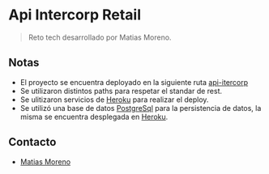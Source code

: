 # Api Intercorp Retail

> Reto tech desarrollado por Matias Moreno.

## Notas
- El proyecto se encuentra deployado en la siguiente ruta [api-itercorp](https://api-intercorp.herokuapp.com/swagger-ui.html)
- Se utilizaron distintos paths para respetar el standar de rest.
- Se ulitizaron servicios de [Heroku](https://www.heroku.com) para realizar el deploy.
- Se utilizó una base de datos  [PostgreSql](https://www.postgresql.org/) para la persistencia de datos, la misma se encuentra desplegada en [Heroku](https://www.heroku.com).

## Contacto
- [Matias Moreno](mailto:matiasmoreno876@gmail.com)

